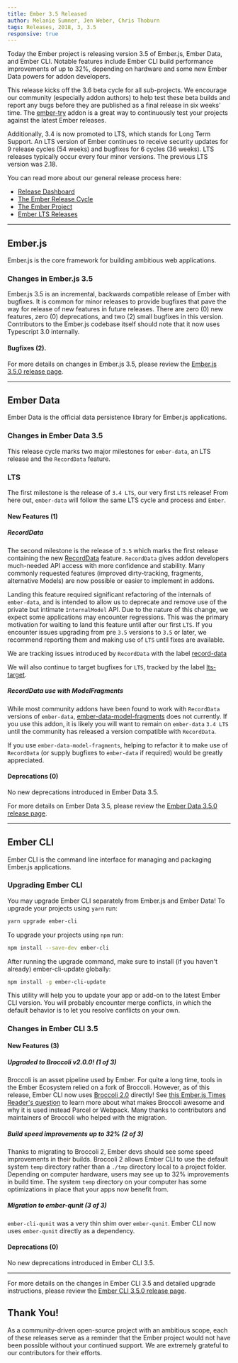```yaml
---
title: Ember 3.5 Released
author: Melanie Sumner, Jen Weber, Chris Thoburn
tags: Releases, 2018, 3, 3.5
responsive: true
---
```


Today the Ember project is releasing version 3.5 of Ember.js, Ember Data, and Ember CLI.
Notable features include Ember CLI build performance improvements of up to 32%,
depending on hardware and some new Ember Data powers for addon developers.

This release kicks off the 3.6 beta cycle for all sub-projects. We encourage our community (especially addon authors) to help test these beta builds and report any bugs before they are published as a final release in six weeks' time. The [ember-try](https://github.com/ember-cli/ember-try) addon is a great way to continuously test your projects against the latest Ember releases.

Additionally, 3.4 is now promoted to LTS, which stands for Long
Term Support. An LTS version of Ember continues to receive security updates
for 9 release cycles (54 weeks)
and bugfixes for 6 cycles (36 weeks).
LTS releases typically occur every four minor versions. 
The previous LTS version was 2.18.

You can read more about our general release process here:

- [Release Dashboard](http://emberjs.com/builds/)
- [The Ember Release Cycle](http://emberjs.com/blog/2013/09/06/new-ember-release-process.html)
- [The Ember Project](http://emberjs.com/blog/2015/06/16/ember-project-at-2-0.html)
- [Ember LTS Releases](http://emberjs.com/blog/2016/02/25/announcing-embers-first-lts.html)

---

## Ember.js

Ember.js is the core framework for building ambitious web applications.

### Changes in Ember.js 3.5
Ember.js 3.5 is an incremental, backwards compatible release of Ember with bugfixes. 
It is common for minor releases to provide bugfixes that pave the way for
release of new features in future releases.
There are zero (0) new features, zero (0) deprecations, and two (2) small 
bugfixes in this version.
Contributors to the Ember.js codebase itself should note that it now uses
Typescript 3.0 internally.

#### Bugfixes (2).

For more details on changes in Ember.js 3.5, please review the [Ember.js 3.5.0 release page](https://github.com/emberjs/ember.js/releases/tag/v3.5.0).

---

## Ember Data

Ember Data is the official data persistence library for Ember.js applications.

### Changes in Ember Data 3.5

This release cycle marks two major milestones for `ember-data`,
an LTS release and the `RecordData` feature.

### LTS

The first milestone is the release of `3.4 LTS`, our very first `LTS` release! From here out, `ember-data` will follow the same LTS cycle and process and `Ember`.

#### New Features (1)

##### RecordData

The second milestone is the release of `3.5` which marks the first release containing the new [RecordData](https://github.com/emberjs/rfcs/pull/293) feature.
`RecordData` gives addon developers much-needed API access with more confidence and stability. Many commonly requested features (improved dirty-tracking, fragments, alternative Models) are now possible or easier to implement in addons.

Landing this feature required significant refactoring of the internals of `ember-data`, and is intended to allow us to deprecate and remove use of the private but intimate `InternalModel` API.
Due to the nature of this change, we expect some applications may encounter regressions. This was the primary motivation for waiting to land this feature until after our first `LTS`. If you encounter issues upgrading from pre `3.5` versions to `3.5` or later, we recommend reporting them and making use of `LTS` until fixes are available.

We are tracking issues introduced by `RecordData` with the label [record-data](https://github.com/emberjs/data/labels/record-data)

We will also continue to target bugfixes for `LTS`, tracked by the label [lts-target](https://github.com/emberjs/data/labels/lts-target).

##### RecordData use with ModelFragments

While most community addons have been found to work with `RecordData` versions of `ember-data`, [ember-data-model-fragments](https://github.com/lytics/ember-data-model-fragments) does not currently. If you use this addon, it is likely you will want to remain on `ember-data` `3.4 LTS` until the community has released a version compatible with `RecordData`.

If you use `ember-data-model-fragments`, helping to refactor it to make use of `RecordData` (or supply bugfixes to `ember-data` if required) would be greatly appreciated.

#### Deprecations (0)

No new deprecations introduced in Ember Data 3.5.


For more details on Ember Data 3.5, please review the
[Ember Data 3.5.0 release page](https://github.com/emberjs/data/releases/tag/v3.5.0).

---

## Ember CLI

Ember CLI is the command line interface for managing and packaging Ember.js applications.

### Upgrading Ember CLI

You may upgrade Ember CLI separately from Ember.js and Ember Data! To upgrade your projects using `yarn` run:

```bash
yarn upgrade ember-cli
```

To upgrade your projects using `npm` run:

```bash
npm install --save-dev ember-cli
```

After running the upgrade command, make sure to install (if you haven't already) ember-cli-update globally:

```bash
npm install -g ember-cli-update
```

This utility will help you to update your app or add-on to the latest Ember CLI version. You will probably encounter merge conflicts, in which the default behavior is to let you resolve conflicts on your own.

### Changes in Ember CLI 3.5

#### New Features (3)

##### Upgraded to Broccoli v2.0.0! (1 of 3)

Broccoli is an asset pipeline used by Ember. For quite a long time, tools in the Ember
Ecosystem relied on a fork of Broccoli. However, as of this release, Ember CLI now uses
[Broccoli 2.0](https://github.com/broccolijs/broccoli) directly! 
See [this Ember.js Times Reader's question](https://discuss.emberjs.com/t/readers-questions-why-does-ember-use-broccoli-and-how-is-it-different-from-webpack-rollup-parcel/15384) 
to learn more about what makes Broccoli awesome and why it is used instead Parcel or Webpack.
Many thanks to contributors and maintainers of Broccoli who helped with the migration.

##### Build speed improvements up to 32% (2 of 3)

Thanks to migrating to Broccoli 2, Ember devs should see some speed improvements in their
builds. Broccoli 2 allows Ember CLI to use the default system `temp` directory
rather than a `./tmp` directory local to a project folder. Depending on computer hardware,
users may see up to 32% improvements in build time. The system `temp` directory
on your computer has some optimizations in place that your apps now benefit from.

##### Migration to ember-qunit (3 of 3)

`ember-cli-qunit` was a very thin shim over `ember-qunit`.
Ember CLI now uses `ember-qunit` directly as a dependency.

#### Deprecations (0)

No new deprecations introduced in Ember CLI 3.5.

---

For more details on the changes in Ember CLI 3.5 and detailed upgrade
instructions, please review the [Ember CLI  3.5.0 release page](https://github.com/ember-cli/ember-cli/releases/tag/v3.5.0).

## Thank You!

As a community-driven open-source project with an ambitious scope, each of these releases serve as a reminder that the Ember project would not have been possible without your continued support. We are extremely grateful to our contributors for their efforts.
